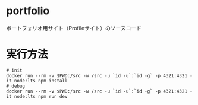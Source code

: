 # portfolio

ポートフォリオ用サイト（Profileサイト）のソースコード

# 実行方法

```
# init
docker run --rm -v $PWD:/src -w /src -u `id -u`:`id -g` -p 4321:4321 -it node:lts npm install
# debug
docker run --rm -v $PWD:/src -w /src -u `id -u`:`id -g` -p 4321:4321 -it node:lts npm run dev
```
